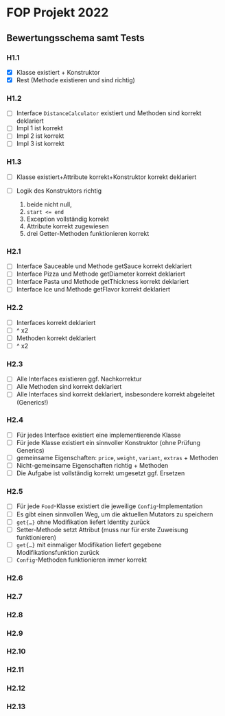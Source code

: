 # FOP Projekt 2022

## Bewertungsschema samt Tests

### H1.1

- [X] Klasse existiert + Konstruktor
- [X] Rest (Methode existieren und sind richtig)

### H1.2

- [ ] Interface `DistanceCalculator` existiert und Methoden sind korrekt deklariert
- [ ] Impl 1 ist korrekt
- [ ] Impl 2 ist korrekt
- [ ] Impl 3 ist korrekt

### H1.3

- [ ] Klasse existiert+Attribute korrekt+Konstruktor korrekt deklariert
- [ ] Logik des Konstruktors richtig

    1. beide nicht null,
    1. `start <= end`
    1. Exception vollständig korrekt
    1. Attribute korrekt zugewiesen
    1. drei Getter-Methoden funktionieren korrekt

### H2.1

- [ ] Interface Sauceable und Methode getSauce korrekt deklariert
- [ ] Interface Pizza und Methode getDiameter korrekt deklariert
- [ ] Interface Pasta und Methode getThickness korrekt deklariert
- [ ] Interface Ice und Methode getFlavor korrekt deklariert

### H2.2

- [ ] Interfaces korrekt deklariert
- [ ] ^ x2
- [ ] Methoden korrekt deklariert
- [ ] ^ x2

### H2.3

- [ ] Alle Interfaces existieren ggf. Nachkorrektur
- [ ] Alle Methoden sind korrekt deklariert
- [ ] Alle Interfaces sind korrekt deklariert, insbesondere korrekt abgeleitet (Generics!)

### H2.4

- [ ] Für jedes Interface existiert eine implementierende Klasse
- [ ] Für jede Klasse existiert ein sinnvoller Konstruktor (ohne Prüfung Generics)
- [ ] gemeinsame Eigenschaften: `price`, `weight`, `variant`, `extras` + Methoden
- [ ] Nicht-gemeinsame Eigenschaften richtig + Methoden
- [ ] Die Aufgabe ist vollständig korrekt umgesetzt ggf. Ersetzen

### H2.5

- [ ] Für jede `Food`-Klasse existiert die jeweilige `Config`-Implementation
- [ ] Es gibt einen sinnvollen Weg, um die aktuellen Mutators zu speichern
- [ ] `get{…}` ohne Modifikation liefert Identity zurück
- [ ] Setter-Methode setzt Attribut (muss nur für erste Zuweisung funktionieren)
- [ ] `get{…}` mit einmaliger Modifikation liefert gegebene Modifikationsfunktion zurück
- [ ] `Config`-Methoden funktionieren immer korrekt

### H2.6

### H2.7

### H2.8

### H2.9

### H2.10

### H2.11

### H2.12

### H2.13
